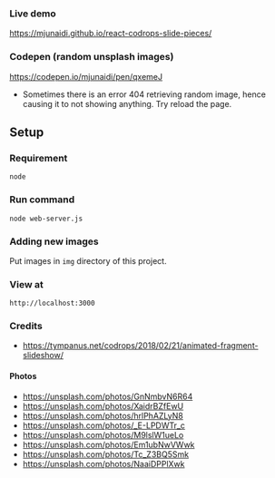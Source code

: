 ### Live demo
https://mjunaidi.github.io/react-codrops-slide-pieces/

### Codepen (random unsplash images)
https://codepen.io/mjunaidi/pen/qxemeJ
* Sometimes there is an error 404 retrieving random image, hence causing it to not showing anything. Try reload the page.

## Setup
### Requirement
`node`

### Run command
`node web-server.js`

### Adding new images
Put images in `img` directory of this project.

### View at
`http://localhost:3000`

### Credits
* https://tympanus.net/codrops/2018/02/21/animated-fragment-slideshow/

#### Photos
* https://unsplash.com/photos/GnNmbvN6R64
* https://unsplash.com/photos/XaidrBZfEwU
* https://unsplash.com/photos/hrlPhAZLyN8
* https://unsplash.com/photos/_E-LPDWTr_c
* https://unsplash.com/photos/M9lslW1ueLo
* https://unsplash.com/photos/Em1ubNwVWwk
* https://unsplash.com/photos/Tc_Z3BQ5Smk
* https://unsplash.com/photos/NaaiDPPlXwk
